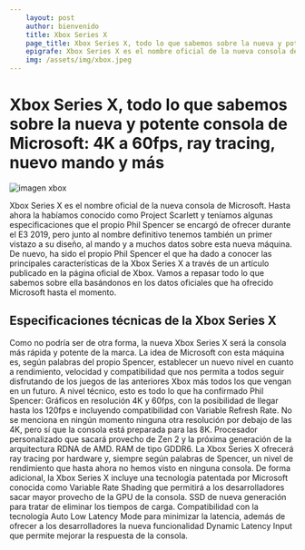 ```yaml
---
    layout: post
    author: bienvenido
    title: Xbox Series X
    page_title: Xbox Series X, todo lo que sabemos sobre la nueva y potente consola de Microsoft 4K a 60fps, ray tracing, nuevo mando y más
    epigrafe: Xbox Series X es el nombre oficial de la nueva consola de Microsoft. Hasta ahora la habíamos conocido como Project Scarlett y teníamos algunas    especificaciones que el propio Phil Spencer se encargó de ofrecer durante el E3 2019...
    img: /assets/img/xbox.jpeg
---
```


# Xbox Series X, todo lo que sabemos sobre la nueva y potente consola de Microsoft: 4K a 60fps, ray tracing, nuevo mando y más
![imagen xbox]({{site.baseurl}}/assets/img/xbox.jpeg)

Xbox Series X es el nombre oficial de la nueva consola de Microsoft. Hasta ahora la habíamos conocido como Project Scarlett y teníamos algunas especificaciones que el propio Phil Spencer se encargó de ofrecer durante el E3 2019, pero junto al nombre definitivo tenemos también un primer vistazo a su diseño, al mando y a muchos datos sobre esta nueva máquina.
De nuevo, ha sido el propio Phil Spencer el que ha dado a conocer las principales características de la Xbox Series X a través de un artículo publicado en la página oficial de Xbox. Vamos a repasar todo lo que sabemos sobre ella basándonos en los datos oficiales que ha ofrecido Microsoft hasta el momento.
## Especificaciones técnicas de la Xbox Series X
Como no podría ser de otra forma, la nueva Xbox Series X será la consola más rápida y potente de la marca. La idea de Microsoft con esta máquina es, según palabras del propio Spencer, establecer un nuevo nivel en cuanto a rendimiento, velocidad y compatibilidad que nos permita a todos seguir disfrutando de los juegos de las anteriores Xbox más todos los que vengan en un futuro.
A nivel técnico, esto es todo lo que ha confirmado Phil Spencer:
Gráficos en resolución 4K y 60fps, con la posibilidad de llegar hasta los 120fps e incluyendo compatibilidad con Variable Refresh Rate. No se menciona en ningún momento ninguna otra resolución por debajo de las 4K, pero sí que la consola está preparada para las 8K.
Procesador personalizado que sacará provecho de Zen 2 y la próxima generación de la arquitectura RDNA de AMD.
RAM de tipo GDDR6.
La Xbox Series X ofrecerá ray tracing por hardware y, siempre según palabras de Spencer, un nivel de rendimiento que hasta ahora no hemos visto en ninguna consola.
De forma adicional, la Xbox Series X incluye una tecnología patentada por Microsoft conocida como Variable Rate Shading que permitirá a los desarrolladores sacar mayor provecho de la GPU de la consola.
SSD de nueva generación para tratar de eliminar los tiempos de carga.
Compatibilidad con la tecnología Auto Low Latency Mode para minimizar la latencia, además de ofrecer a los desarrolladores la nueva funcionalidad Dynamic Latency Input que permite mejorar la respuesta de la consola.
